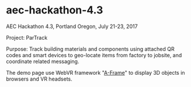 # aec-hackathon-4.3

AEC Hackathon 4.3, Portland Oregon, July 21-23, 2017

Project:  ParTrack

Purpose:  Track building materials and components using attached QR codes and smart devices to geo-locate items from factory to jobsite, and coordinate related messaging.

The demo page use WebVR framework "[A-Frame](https://aframe.io)" to display 3D objects in browsers and VR headsets.
